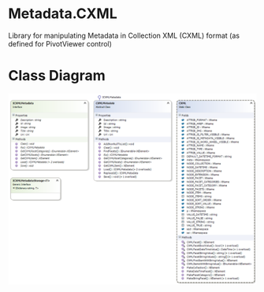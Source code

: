 # Metadata.CXML
Library for manipulating Metadata in Collection XML (CXML) format (as defined for PivotViewer control)

# Class Diagram

![Class Diagram for Metadata.CXML](https://github.com/Zoomicon/Metadata.CXML/blob/master/Diagrams/Metadata.CXML.png)
